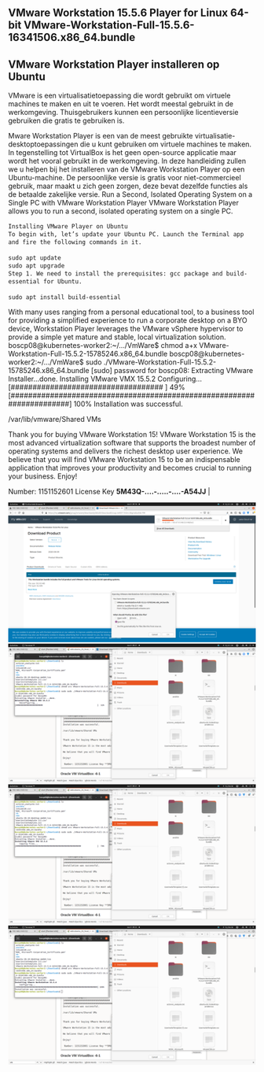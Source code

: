 ## VMware Workstation 15.5.6 Player for Linux 64-bit VMware-Workstation-Full-15.5.6-16341506.x86_64.bundle

## VMware Workstation Player installeren op Ubuntu
VMware is een virtualisatietoepassing die wordt gebruikt om virtuele machines te maken en uit te voeren. Het wordt meestal gebruikt in de werkomgeving. Thuisgebruikers kunnen een persoonlijke licentieversie gebruiken die gratis te gebruiken is.

Mware Workstation Player is een van de meest gebruikte virtualisatie-desktoptoepassingen die u kunt gebruiken om virtuele machines te maken. In tegenstelling tot VirtualBox is het geen open-source applicatie maar wordt het vooral gebruikt in de werkomgeving.
In deze handleiding zullen we u helpen bij het installeren van de VMware Workstation Player op een Ubuntu-machine. De persoonlijke versie is gratis voor niet-commercieel gebruik, maar maakt u zich geen zorgen, deze bevat dezelfde functies als de betaalde zakelijke versie.
Run a Second, Isolated Operating System on a Single PC with VMware Workstation Player VMware Workstation Player allows you to run a second, isolated operating system on a single PC. 

````
Installing VMware Player on Ubuntu
To begin with, let’s update your Ubuntu PC. Launch the Terminal app and fire the following commands in it.

sudo apt update
sudo apt upgrade
Step 1. We need to install the prerequisites: gcc package and build-essential for Ubuntu.

sudo apt install build-essential
````



With many uses ranging from a personal educational tool, to a business tool for providing a simplified experience to run a corporate desktop on a BYO device, Workstation Player leverages the VMware vSphere hypervisor to provide a simple yet mature and stable, local virtualization solution.
boscp08@kubernetes-worker2:~/.../VmWare$ chmod a+x VMware-Workstation-Full-15.5.2-15785246.x86_64.bundle 
boscp08@kubernetes-worker2:~/.../VmWare$ sudo ./VMware-Workstation-Full-15.5.2-15785246.x86_64.bundle 
[sudo] password for boscp08: 
Extracting VMware Installer...done.
Installing VMware VMX 15.5.2
    Configuring...
[###################################                                   ]  49%
[######################################################################] 100%
Installation was successful.

/var/lib/vmware/Shared VMs

Thank you for buying VMware Workstation 15!
VMware Workstation 15 is the most advanced virtualization software that supports the broadest number of operating systems and delivers the richest desktop user experience.
We believe that you will find VMware Workstation 15 to be an indispensable application that improves your productivity and becomes crucial to running your business.
Enjoy!

 Number: 1151152601 License Key **5M43Q-....-.....-....-A54JJ** |
 

![tt](.//pictures/VMware-Workstation-Full-15.5.6-16341506-x86_64-bundle_00.png)
![tt](.//pictures/VMware-Workstation-Full-15.5.6-16341506-x86_64-bundle_01.png)
![tt](.//pictures/VMware-Workstation-Full-15.5.6-16341506-x86_64-bundle_02.png)
![tt](.//pictures/VMware-Workstation-Full-15.5.6-16341506-x86_64-bundle_03.png)
